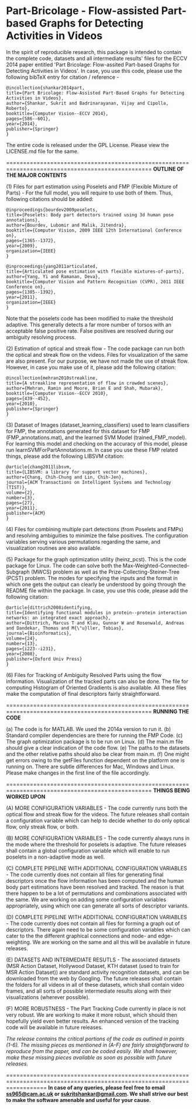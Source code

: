 Part-Bricolage - Flow-assisted Part-based Graphs for Detecting Activities in Videos
====================================================================================

In the spirit of reproducible research, this package is intended to contain the complete code, datasets and all intermediate results' files for the ECCV 2014 paper entitled 'Part Bricolage:  Flow-assited Part-based Graphs for Detecting Activities in Videos'. In case, you use this code, please use the following bibTeX entry for citation / reference - 

    @incollection{shankar2014part,
    title={Part Bricolage: Flow-Assisted Part-Based Graphs for Detecting Activities in Videos},
    author={Shankar, Sukrit and Badrinarayanan, Vijay and Cipolla, Roberto},
    booktitle={Computer Vision--ECCV 2014},
    pages={586--601},
    year={2014},
    publisher={Springer}
    }

The entire code is released under the GPL License. Please view the LICENSE.md file for the same. 

=================================================================================================
**OUTLINE OF THE MAJOR CONTENTS**

(1) Files for part estimation using Poselets and FMP (Flexible Mixture of Parts) - For the full model, you will require to use both of them. Thus, following citations should be added:


    @inproceedings{bourdev2009poselets,
    title={Poselets: Body part detectors trained using 3d human pose annotations},
    author={Bourdev, Lubomir and Malik, Jitendra},
    booktitle={Computer Vision, 2009 IEEE 12th International Conference on},
    pages={1365--1372},
    year={2009},
    organization={IEEE}
    }

    @inproceedings{yang2011articulated,
    title={Articulated pose estimation with flexible mixtures-of-parts},
    author={Yang, Yi and Ramanan, Deva},
    booktitle={Computer Vision and Pattern Recognition (CVPR), 2011 IEEE Conference on},
    pages={1385--1392},
    year={2011},
    organization={IEEE}
    }

Note that the poselets code has been modified to make the threshold adaptive. This generally detects a far more number of torsos with an acceptable false positive rate. False positives are resolved during our ambiguity resolving process.

(2) Estimation of optical and streak flow - The code package can run both the optical and streak flow on the videos. Files for visualization of the same are also present. For our purpose, we have not made the use of streak flow. However, in case you make use of it, please add the following citation:

    @incollection{mehran2010streakline,
    title={A streakline representation of flow in crowded scenes},
    author={Mehran, Ramin and Moore, Brian E and Shah, Mubarak},
    booktitle={Computer Vision--ECCV 2010},
    pages={439--452},
    year={2010},
    publisher={Springer}
    }

(3) Dataset of Images (dataset_learning_classifiers) used to learn classifiers for FMP, the annotations generated for this dataset for FMP (FMP_annotations.mat), and the learned SVM Model (trained_FMP_model). For learning this model and checking on the accuracy of this model, please run learnSVMForPartAnnotations.m. In case you use these FMP related things, please add the following LIBSVM citation:

    @article{chang2011libsvm,
    title={LIBSVM: a library for support vector machines},
    author={Chang, Chih-Chung and Lin, Chih-Jen},
    journal={ACM Transactions on Intelligent Systems and Technology (TIST)},
    volume={2},
    number={3},
    pages={27},
    year={2011},
    publisher={ACM}
    }

(4) Files for combining multiple part detections (from Poselets and FMPs) and resolving ambiguities to minimize the false positives. The configuration variables serving various permutations regarding the same, and visualization routines are also available.

(5) Package for the graph optimization utility (heinz_pcst). This is the code package for Linux. The code can solve both the Max-Weighted-Connected-Subgraph (MWCS) problem as well as the Prize-Collecting-Steiner-Tree (PCST) problem. The modes for specifying the inputs and the format in which one gets the output can clearly be understood by going through the README file within the package. In case, you use this code, please add the following citation:

    @article{dittrich2008identifying,
    title={Identifying functional modules in protein--protein interaction networks: an integrated exact approach},
    author={Dittrich, Marcus T and Klau, Gunnar W and Rosenwald, Andreas and Dandekar, Thomas and M{\"u}ller, Tobias},
    journal={Bioinformatics},
    volume={24},
    number={13},
    pages={i223--i231},
    year={2008},
    publisher={Oxford Univ Press}
    }

(6) Files for Tracking of Ambiguity Resolved Parts using the flow information. Visualization of the tracked parts can also be done. The file for computing Histogram of Oriented Gradients is also available. All these files make the computation of final descriptors fairly straightforward.

=================================================================================================
**RUNNING THE CODE**

(a) The code is for MATLAB. We used the 2014a version to run it. 
(b) Standard compiler dependencies are there for running the FMP Code. 
(c) The graph optimization package is to be run on Linux. 
(d) The main.m file should give a clear indication of the code flow. 
(e) The paths to the datasets and the other relative paths should also be clear from main.m.
(f) One might get errors owing to the getFiles function dependent on the platform one is running on. There are subtle differences for Mac, Windows and Linux. Please make changes in the first line of the file accordingly.

=================================================================================================
**THINGS BEING WORKED UPON**  


(A) MORE CONFIGURATION VARIABLES - The code currently runs both the optical flow and streak flow for the videos. The future releases shall contain a configuration variable which can help to decide whether to do only optical flow, only streak flow, or both.

(B) MORE CONFIGURATION VARIABLES - The code currently always runs in the mode where the threshold for poselets is adaptive. The future releases shall contain a global configuration variable which will enable to run poselets in a non-adaptive mode as well.

(C) COMPLETE PIPELINE WITH ADDITIONAL CONFIGURATION VARIABLES - The code currently does not contain all files for generating final descriptors once the flow information has been computed and the human body part estimations have been resolved and tracked. The reason is that there happen to be a lot of permutations and combinations associated with the same. We are working on adding some configuration variables appropriately, using which one can generate all sorts of descriptor variants.

(D) COMPLETE PIPELINE WITH ADDITIONAL CONFIGURATION VARIABLES - The code currently does not contain all files for forming a graph out of descriptors. There again need to be some configuration variables which can cater to the the different graphical connections and node- and edge-weighting. We are working on the same and all this will be available in future releases.

(E) DATASETS AND INTERMEDIATE RESUTLS - The associated datasets (MSR Action Dataset, Hollywood Dataset, KTH dataset (used to train for MSR Action Dataset)) are standard activity recognition datasets, and can be downloaded from the web by Googling. The future releases shall contain the folders for all videos in all of these datasets, which shall contain video frames, and all sorts of possible intermediate results along with their visualizations (wherever possible).

(F) MORE ROBUSTNESS - The Part Tracking Code currently in place is not very robust. We are working to make it more robust, which should then hopefully yield even better results. An enhanced version of the tracking code will be available in future releases.

*The release contains the critical portions of the code as outlined in points (1-6). The missing pieces as mentioned in (A-F) are fairly straightforward to reproduce from the paper, and can be coded easily. We shall however, make these missing pieces available as soon as possible with future releases.*
 
========================================================================================================================
**In case of any queries, please feel free to email ss965@cam.ac.uk or sukritshankar@gmail.com.  We shall strive our best to make the software amenable and useful for your cause.** 



